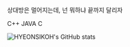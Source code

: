 상대방은 멀어지는데, 넌 뭐하냐 
끝까지 달리자

C++ JAVA C


![HYEONSIKOH's GitHub stats](https://github-readme-stats.vercel.app/api?username=HYEONSIKOH&show_icons=true&theme=dark)   
